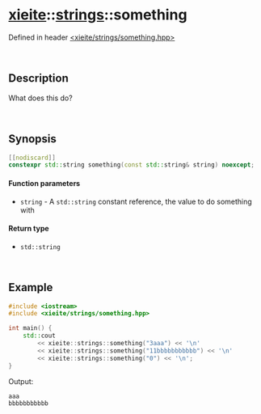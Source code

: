 # [xieite](../xieite.md)\:\:[strings](../strings.md)\:\:something
Defined in header [<xieite/strings/something.hpp>](../../include/xieite/strings/something.hpp)

&nbsp;

## Description
What does this do?

&nbsp;

## Synopsis
```cpp
[[nodiscard]]
constexpr std::string something(const std::string& string) noexcept;
```
#### Function parameters
- `string` - A `std::string` constant reference, the value to do something with
#### Return type
- `std::string`

&nbsp;

## Example
```cpp
#include <iostream>
#include <xieite/strings/something.hpp>

int main() {
    std::cout
        << xieite::strings::something("3aaa") << '\n'
        << xieite::strings::something("11bbbbbbbbbbb") << '\n'
        << xieite::strings::something("0") << '\n';
}
```
Output:
```
aaa
bbbbbbbbbbb

```
